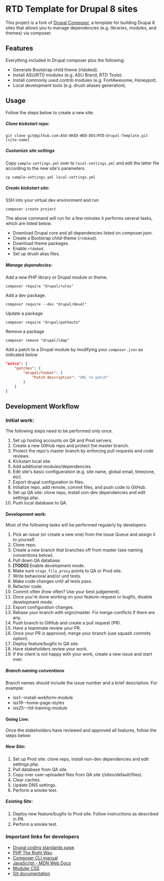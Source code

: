 # RTD Template for Drupal 8 sites
This project is a fork of [Drupal Composer](https://github.com/drupal-composer/drupal-project), a template for building Drupal  8 sites that allows you to manage dependencies (e.g. libraries, modules, and themes) via composer.

## Features
Everything included in Drupal composer plus the following:
- Generate Bootstrap child theme (rtdoked).
- Install ASU/RTD modules (e.g. ASU Brand, RTD Tools).
- Install commonly used contrib modules (e.g. FontAwesome, Honeypot).
- Local development tools (e.g. drush aliases generation).

## Usage
Follow the steps below to create a new site:

##### Clone kickstart repo:
```
git clone git@github.com:ASU-OKED-WEB-DEV/RTD-Drupal-Template.git [site-name]
```

##### Customize site settings
Copy `sample-settings.yml` over to `local-settings.yml` and edit the latter file according to the new site's parameters.
```
cp sample-settings.yml local-settings.yml
```

##### Create kickstart site:
SSH into your virtual dev environment and run
```
composer create project
```
The above command will run for a few minutes it performs several tasks, which are listed below.
- Download Drupal core and all dependencies listed on composer.json.
- Create a Bootstrap child-theme (`rtdoked`).
- Download theme packages.
- Enable `rtdoked`.
- Set up drush alias files.

##### Manage dependecies:
Add a new PHP library or Drupal module or theme.
```
composer require "drupal/rules"
```

Add a dev package.
```
composer require --dev "drupal/devel"
```

Update a package.
```
composer require "drupal/pathauto"
```

Remove a package
```
composer remove "drupal/ldap"
```

Add a patch to a Drupal module by modifying your `composer.json` as indicated below 

```json
"extra": {
    "patches": {
        "drupal/foobar": {
            "Patch description": "URL to patch"
        }
    }
}
```

## Development Workflow
### Initial work:
The following steps need to be performed only once.
1. Set up hosting accounts on QA and Prod servers.
1. Create a new GitHub repo and protect the master branch.
1. Protect the repo's master branch by enforcing pull requests and code reviews.
1. Kickstart local site.
1. Add additional modules/dependencies.
1. Edit site's basic configueration (e.g. site name, global email, timezone, etc).
1. Export drupal configuration to files.
1. Initialize repo, add remote, commit files, and push code to GitHub. 
1. Set up QA site: clone repo, install non-dev dependencies and edit settings.php.
1. Push local database to QA.

#### Development work:
Most of the following tasks will be performed regularly by developers:
1. Pick an issue (or create a new one) from the Issue Queue and assign it to yourself. 
1. Clone repo.
1. Create a new branch that branches off from master (see naming conventions below).
1. Pull down QA database.
1. **[TODO]** Enable development mode.
1. Make sure `stage_file_proxy` points to QA or Prod site.
1. Write behavioral and/or unit tests.
1. Make code changes until all tests pass.
1. Refactor code.
1. Commit often (how often? Use your best judgement).
1. Once you're done working on your feature-request or bugfix, disable development mode.
1. Export configuration changes. 
1. Rebase your branch with orgin/master. Fix merge-conflicts if there are any.
1. Push branch to GitHub and create a pull request (PR).
1. Have a teammate review your PR.  
1. Once your PR is approved, merge your branch (use squash commits option).
1. Deploy feature/bugfix to QA site.
1. Have stakeholders review your work.
1. If the client is not happy with your work, create a new issue and start over.  

##### Branch naming conventions
Branch names should include the issue number and a brief description. For example:
- iss1--install-webform-module
- iss19--home-page-styles
- iss25--rtd-training-module

#### Going Live:
Once the stakeholders have reviewed and approved all features, follow the steps below:

##### New Site:
1. Set up Prod site: clone repo, install non-dev dependencies and edit settings.php.
1. Pull database from QA site.
1. Copy over user-uploaded files from QA site (/sites/default/files).
1. Clear caches.
1. Update DNS settings.
1. Perform a smoke test.

##### Existing Site:
1. Deploy new feature/bugfix to Prod site. Follow instructions as described in PR.
1. Perform a smoke test.

### Important links for developers
- [Drupal coding standards page](https://www.drupal.org/docs/develop/standards).
- [PHP The Right Way](http://www.phptherightway.com/).
- [Composer CLI manual](https://getcomposer.org/doc/03-cli.md)
- [JavaScript - MDN Web Docs](https://developer.mozilla.org/en-US/docs/Web/JavaScript)
- [Modular CSS](http://thesassway.com/modular-css)
- [Git documentation](https://git-scm.com/book/en/v2)
